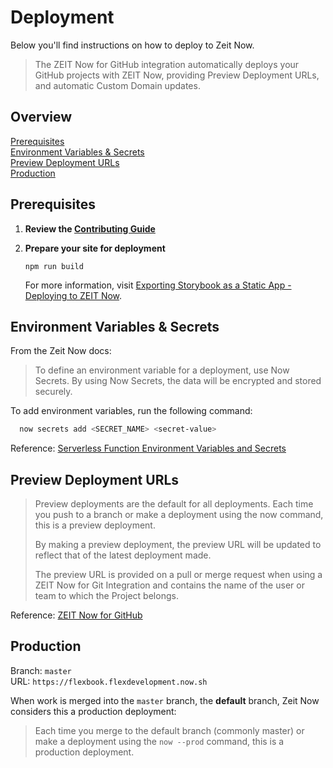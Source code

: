 # Deployment

Below you'll find instructions on how to deploy to Zeit Now.

> The ZEIT Now for GitHub integration automatically deploys your GitHub projects
> with ZEIT Now, providing Preview Deployment URLs, and automatic Custom Domain
> updates.

## Overview

[Prerequisites](#prerequisites)  
[Environment Variables & Secrets](#environment-variables-&-secrets)  
[Preview Deployment URLs](#preview-deployment-urls)  
[Production](#production)  

## Prerequisites

1. **Review the [Contributing Guide](CONTRIBUTING.md)**

2. **Prepare your site for deployment**

    ```shell
    npm run build
    ```

   For more information, visit [Exporting Storybook as a Static App - Deploying to ZEIT Now][2].

[1]: ./CONTRIBUTING.md
[2]: https://storybook.js.org/docs/basics/exporting-storybook/#deploying-to-zeit-now

## Environment Variables & Secrets

From the Zeit Now docs:

> To define an environment variable for a deployment, use Now Secrets. By using
> Now Secrets, the data will be encrypted and stored securely.

To add environment variables, run the following command:

```bash
  now secrets add <SECRET_NAME> <secret-value>
```

Reference: [Serverless Function Environment Variables and Secrets][1]

[1]: https://zeit.co/docs/v2/serverless-functions/env-and-secrets/

## Preview Deployment URLs

> Preview deployments are the default for all deployments. Each time you push to
> a branch or make a deployment using the now command, this is a preview
> deployment.
>
> By making a preview deployment, the preview URL will be updated to reflect
> that of the latest deployment made.
>
> The preview URL is provided on a pull or merge request when using a ZEIT Now
> for Git Integration and contains the name of the user or team to which the
> Project belongs.  

Reference: [ZEIT Now for GitHub][1]

[1]: https://zeit.co/docs/v2/git-integrations/zeit-now-for-github

## Production

Branch: `master`  
URL: `https://flexbook.flexdevelopment.now.sh`  

When work is merged into the `master` branch, the **default** branch, Zeit Now
considers this a production deployment:

> Each time you merge to the default branch (commonly master) or make a
> deployment using the `now --prod` command, this is a production deployment.
